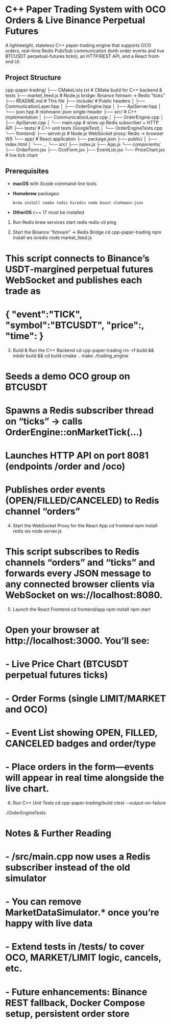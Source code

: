 # C++ Paper Trading System with OCO Orders & Live Binance Perpetual Futures

A lightweight, stateless C++ paper-trading engine that supports OCO orders, real-time Redis Pub/Sub communication (both order events and live BTCUSDT perpetual-futures ticks), an HTTP/REST API, and a React front-end UI.

## Project Structure

cpp-paper-trading/
├── CMakeLists.txt # CMake build for C++ backend & tests
├── market_feed.js # Node.js bridge: Binance fstream → Redis “ticks”
├── README.md # This file
├── include/ # Public headers
│ ├── CommunicationLayer.hpp
│ ├── OrderEngine.hpp
│ ├── ApiServer.hpp
│ └── json.hpp # nlohmann::json single-header
├── src/ # C++ implementation
│ ├── CommunicationLayer.cpp
│ ├── OrderEngine.cpp
│ ├── ApiServer.cpp
│ └── main.cpp # wires up Redis subscriber + HTTP API
├── tests/ # C++ unit tests (GoogleTest)
│ └── OrderEngineTests.cpp
└── frontend/
├── server.js # Node.js WebSocket proxy: Redis → browser WS
└── app/ # React application
├── package.json
├── public/
│ ├── index.html
│ └── ...
└── src/
├── index.js
├── App.js
└── components/
├── OrderForm.jsx
├── OcoForm.jsx
├── EventList.jsx
└── PriceChart.jsx # live tick chart

## Prerequisites

- **macOS** with Xcode command-line tools
- **Homebrew** packages:

  ```bash
  brew install cmake redis hiredis node boost nlohmann-json

  ```

- **OtherOS** c++ 17 must be installed

1. Run Redis
   brew services start redis
   redis-cli ping

2. Start the Binance “fstream” → Redis Bridge
   cd cpp-paper-trading
   npm install ws ioredis
   node market_feed.js

# This script connects to Binance’s USDT‐margined perpetual futures WebSocket and publishes each trade as

# { "event":"TICK", "symbol":"BTCUSDT", "price":<number>, "time":<ms> }

3. Build & Run the C++ Backend
   cd cpp-paper-trading
   rm -rf build && mkdir build && cd build
   cmake ..
   make
   ./trading_engine

# Seeds a demo OCO group on BTCUSDT

# Spawns a Redis subscriber thread on “ticks” → calls OrderEngine::onMarketTick(...)

# Launches HTTP API on port 8081 (endpoints /order and /oco)

# Publishes order events (OPEN/FILLED/CANCELED) to Redis channel “orders”

4. Start the WebSocket Proxy for the React App
   cd frontend
   npm install redis ws
   node server.js

# This script subscribes to Redis channels “orders” and “ticks” and forwards every JSON message to any connected browser clients via WebSocket on ws://localhost:8080.

5. Launch the React Frontend
   cd frontend/app
   npm install
   npm start

# Open your browser at http://localhost:3000. You’ll see:

# - Live Price Chart (BTCUSDT perpetual futures ticks)

# - Order Forms (single LIMIT/MARKET and OCO)

# - Event List showing OPEN, FILLED, CANCELED badges and order/type

# - Place orders in the form—events will appear in real time alongside the live chart.

6. Run C++ Unit Tests
   cd cpp-paper-trading/build
   ctest --output-on-failure

./OrderEngineTests

# Notes & Further Reading

# - /src/main.cpp now uses a Redis subscriber instead of the old simulator

# - You can remove MarketDataSimulator.\* once you’re happy with live data

# - Extend tests in /tests/ to cover OCO, MARKET/LIMIT logic, cancels, etc.

# - Future enhancements: Binance REST fallback, Docker Compose setup, persistent order store

